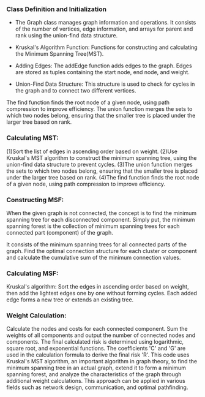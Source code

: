 ### Class Definition and Initialization 

- The Graph class manages graph information and operations. It consists of the number of vertices, edge information, and arrays for parent and rank using the union-find data structure.

- Kruskal's Algorithm Function: Functions for constructing and calculating the Minimum Spanning Tree(MST).

- Adding Edges: The addEdge function adds edges to the graph. Edges are stored as tuples containing the start node, end node, and weight.

- Union-Find Data Structure: This structure is used to check for cycles in the graph and to connect two different vertices.

The find function finds the root node of a given node, using path compression to improve efficiency.
The union function merges the sets to which two nodes belong, ensuring that the smaller tree is placed under the larger tree based on rank.

### Calculating MST:

(1)Sort the list of edges in ascending order based on weight.
(2)Use Kruskal's MST algorithm to construct the minimum spanning tree, using the union-find data structure to prevent cycles.
(3)The union function merges the sets to which two nodes belong, ensuring that the smaller tree is placed under the larger tree based on rank.
(4)The find function finds the root node of a given node, using path compression to improve efficiency.

### Constructing MSF: 

When the given graph is not connected, the concept is to find the minimum spanning tree for each disconnected component. Simply put, the minimum spanning forest is the collection of minimum spanning trees for each connected part (component) of the graph. 

It consists of the minimum spanning trees for all connected parts of the graph. Find the optimal connection structure for each cluster or component and calculate the cumulative sum of the minimum connection values.

### Calculating MSF:

Kruskal's algorithm: Sort the edges in ascending order based on weight, then add the lightest edges one by one without forming cycles. Each added edge forms a new tree or extends an existing tree.

### Weight Calculation:

Calculate the nodes and costs for each connected component.
Sum the weights of all components and output the number of connected nodes and components.
The final calculated risk is determined using logarithmic, square root, and exponential functions. The coefficients 'C' and 'G' are used in the calculation formula to derive the final risk 'R'.
This code uses Kruskal's MST algorithm, an important algorithm in graph theory, to find the minimum spanning tree in an actual graph, extend it to form a minimum spanning forest, and analyze the characteristics of the graph through additional weight calculations. This approach can be applied in various fields such as network design, communication, and optimal pathfinding.
